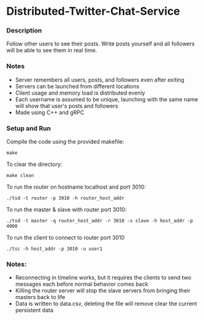 # Distributed-Twitter-Chat-Service
### Description
Follow other users to see their posts. Write posts yourself and all followers will be able to see them in real time.

### Notes
* Server remembers all users, posts, and followers even after exiting
* Servers can be launched from different locations
* Client usage and memory load is distributed evenly
* Each username is assumed to be unique, launching with the same name will show that user's posts and followers
* Made using C++ and gRPC

### Setup and Run
Compile the code using the provided makefile:

    make

To clear the directory:
   
    make clean

To run the router on hostname localhost and port 3010:

    ./tsd -t router -p 3010 -h router_host_addr
    
To run the master & slave with router port 3010:

    ./tsd -t master -q router_host_addr -r 3010 -s slave -h host_addr -p 4000
    
To run the client to connect to router port 3010

    ./tsc -h host_addr -p 3010 -u user1
 
### Notes:
 * Reconnecting in timeline works, but it requires the clients to send two messages each before normal behavior comes back
 * Killing the router server will stop the slave servers from bringing their masters back to life
 * Data is written to data.csv, deleting the file will remove clear the current persistent data

